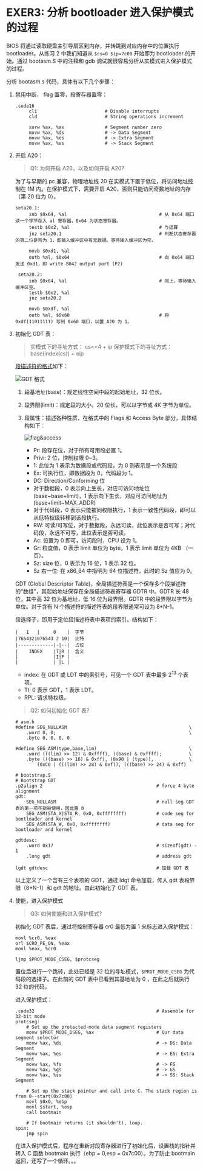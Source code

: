 # EXER3: 分析 bootloader 进入保护模式的过程

BIOS 将通过读取硬盘主引导扇区到内存，并转跳到对应内存中的位置执行 bootloader。从练习 2 中我们知道从 `$cs=0 $ip=7c00` 开始即为 bootloader 的开始。通过 bootasm.S 中的注释和 gdb 调试就很容易分析从实模式进入保护模式的过程。

分析 bootasm.s 代码，具体有以下几个步骤：

1. 禁用中断， flag 置零，段寄存器置零：

   ```assembly
   .code16
        cli                         # Disable interrupts
        cld                         # String operations increment

        xorw %ax, %ax               # Segment number zero
        movw %ax, %ds               # -> Data Segment
        movw %ax, %es               # -> Extra Segment
        movw %ax, %ss               # -> Stack Segment
   ```

2. 开启 A20：

   > Q1: 为何开启 A20，以及如何开启 A20?

   为了与早期的 pc 兼容，物理地址线 20 在实模式下置于低位，将访问地址控制在 1M 内。在保护模式下，需要开启 A20，否则只能访问奇数地址的内存（第 20 位为 0）。

   ```assembly
   seta20.1:
        inb $0x64, %al                                  # 从 0x64 端口读一个字节存入 al 寄存器，0x64 为状态寄存器。
        testb $0x2, %al                                 # 与运算
        jnz seta20.1                                    # 判断状态寄存器的第二位是否为 1，即输入缓冲区中有无数据。等待输入缓冲区为空。

        movb $0xd1, %al
        outb %al, $0x64                                 # 向 0x64 端口发送 0xd1，即 write 8042 output port (P2)

    seta20.2:
        inb $0x64, %al                                  # 同上，等待输入缓冲区空。
        testb $0x2, %al
        jnz seta20.2

        movb $0xdf, %al
        outb %al, $0x60                                 # 将 0xdf(11011111) 写到 0x60 端口，以置 A20 为 1。
   ```

3. 初始化 GDT 表：

   > 实模式下的寻址方式：
   > cs<<4 + ip
   > 保护模式下的寻址方式：
   > base(index(cs)) + eip

   [段描述符的格式](https://wiki.osdev.org/Global_Descriptor_Table)如下：

   ![GDT 格式](http://116.62.148.220/image/gdt1.png)

   1. 段基地址(base)：规定线性空间中段的起始地址，32 位长。
   2. 段界限(limit)：规定段的大小，20 位长，可以以字节或 4K 字节为单位。
   3. 段属性：描述各种性质，在格式中的 Flags 和 Access Byte 部分，具体结构如下：

      ![flag&access](http://116.62.148.220/image/gdt2.png)

      - Pr: 段存在位，对于所有可用段必置 1。
      - Privi: 2 位，控制权限 0~3。
      - 1: 此位为 1 表示为数据段或代码段，为 0 则表示是一个系统段
      - Ex: 可执行位，即数据段为 0，代码段为 1。
      - DC: Direction/Conforming 位
      - 对于数据段，0 表示向上生长，对应可访问地址位 (base~base+limit)，1 表示向下生长，对应可访问地址为 (base+limit~MAX_ADDR)
      - 对于代码段，0 表示只能被同权限执行，1 表示一致性代码段，即可以从低特权级转移到该段执行。
      - RW: 可读/可写位，对于数据段，永远可读，此位表示是否可写；对代码段，永远不可写，此位表示是否可读。
      - Ac: 设置为 0 即可，访问段时，CPU 设为 1。
      - Gr: 粒度值，0 表示 limit 单位为 byte，1 表示 limit 单位为 4KB （一页）。
      - Sz: size 位，0 表示为 16 位，1 表示 32 位。
      - Sz 右一位: 在 x86_64 中指明为 64 位描述符，此时的 Sz 值应为 0。

   GDT (Global Descriptor Table)，全局描述符表是一个保存多个段描述符的“数组”，其起始地址保存在全局描述符表寄存器 GDTR 中。GDTR 长 48 位，其中高 32 位为基地址，低 16 位为段界限。GDTR 中的段界限以字节为单位。对于含有 N 个描述符的描述符表的段界限通常可设为 8\*N-1。

   段选择子，即用于定位段描述符表中表项的索引。结构如下：

   ```
   |   1   |     0    |  字节
   |7654321076543 2 10|  比特
   |-------------|-|--|  占位
   |    INDEX    |T|R |  含义
   |             |I|P |
   |             | |L |
   ```

   - index: 在 GDT 或 LDT 中的索引号，可见一个 GDT 表中最多 $2^{13}$ 个表项。
   - TI: 0 表示 GDT，1 表示 LDT。
   - RPL: 请求特权级。

   > Q2: 如何初始化 GDT 表?

   ```assembly
   # asm.h
   #define SEG_NULLASM                                             \
       .word 0, 0;                                                 \
       .byte 0, 0, 0, 0

   #define SEG_ASM(type,base,lim)                                  \
       .word (((lim) >> 12) & 0xffff), ((base) & 0xffff);          \
       .byte (((base) >> 16) & 0xff), (0x90 | (type)),             \
           (0xC0 | (((lim) >> 28) & 0xf)), (((base) >> 24) & 0xff)

   # bootstrap.S
   # Bootstrap GDT
   .p2align 2                                          # force 4 byte alignment
   gdt:
       SEG_NULLASM                                     # null seg GDT表的第一项不能被使用，因此置 0
       SEG_ASM(STA_X|STA_R, 0x0, 0xffffffff)           # code seg for bootloader and kernel
       SEG_ASM(STA_W, 0x0, 0xffffffff)                 # data seg for bootloader and kernel

   gdtdesc:
       .word 0x17                                      # sizeof(gdt) - 1
       .long gdt                                       # address gdt

   lgdt gdtdesc                                        # 加载 GDT 表
   ```

   以上定义了一个含有三个表项的 GDT，通过 ldgt 命令加载，传入 gdt 表段界限（8\*N-1）和 gdt 的地址。由此初始化了 GDT 表。

4. 使能，进入保护模式

   > Q3: 如何使能和进入保护模式?

   初始化 GDT 表后，通过将控制寄存器 cr0 最低为置 1 来标志进入保护模式：

   ```assembly
   movl %cr0, %eax
   orl $CR0_PE_ON, %eax
   movl %eax, %cr0

   ljmp $PROT_MODE_CSEG, $protcseg
   ```

   置位后进行一个跳转，此处已经是 32 位的寻址模式，`$PROT_MODE_CSEG` 为代码段的选择子。在此前的 GDT 表中已看到其基地址为 0 ，在此之后就执行 32 位的代码。

   进入保护模式：

   ```assembly
   .code32                                             # Assemble for 32-bit mode
   protcseg:
       # Set up the protected-mode data segment registers
       movw $PROT_MODE_DSEG, %ax                       # Our data segment selector
       movw %ax, %ds                                   # -> DS: Data Segment
       movw %ax, %es                                   # -> ES: Extra Segment
       movw %ax, %fs                                   # -> FS
       movw %ax, %gs                                   # -> GS
       movw %ax, %ss                                   # -> SS: Stack Segment

       # Set up the stack pointer and call into C. The stack region is from 0--start(0x7c00)
       movl $0x0, %ebp
       movl $start, %esp
       call bootmain

       # If bootmain returns (it shouldn't), loop.
   spin:
       jmp spin
   ```

   在进入保护模式后，程序在重新对段寄存器进行了初始化后，设置栈的指针并转入 C 函数 bootmain 执行（ebp = 0,esp = 0x7c00）。为了防止 bootmain 返回，还写了一个循环。。。

